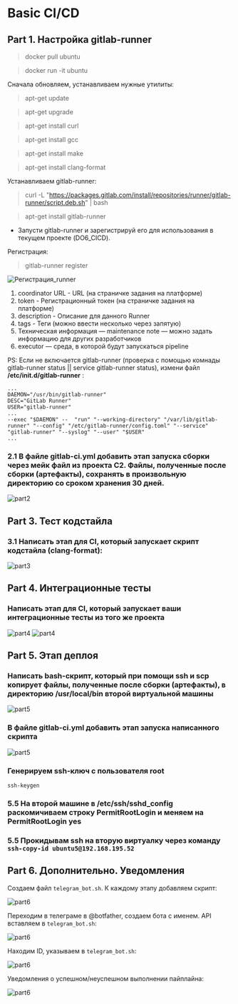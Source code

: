 # Basic CI/CD
## Part 1. Настройка gitlab-runner

> docker pull ubuntu

> docker run -it ubuntu

Сначала обновляем, устанавливаем нужные утилиты:

> apt-get update 

> apt-get upgrade 

> apt-get install curl

> apt-get install gcc

> apt-get install make

> apt-get install clang-format

Устанавливаем gitlab-runner:
> curl -L "https://packages.gitlab.com/install/repositories/runner/gitlab-runner/script.deb.sh" | bash

> apt-get install gitlab-runner

* Запусти gitlab-runner и зарегистрируй его для использования в текущем проекте (DO6_CICD).

Регистрация:

> gitlab-runner register

![Регистрация_runner](image/Screenshot_1.png)

1) coordinator URL - URL (на страничке задания на платформе)
2) token - Регистрационный токен (на страничке задания на платформе)
3) description - Описание для данного Runner
4) tags - Теги (можно ввести несколько через запятую)
5) Техническая информация — maintenance note — можно задать информацию для других разработчиков
6) executor — среда, в которой будут запускаться pipeline

PS: Если не включается gitlab-runner (проверка с помощью комнады gitlab-runner status || service gitlab-runner status), измени файл __/etc/init.d/gitlab-runner__ :

```
...
DAEMON="/usr/bin/gitlab-runner"
DESC="GitLab Runner"
USER="gitlab-runner"
...
--exec "$DAEMON" --  "run" "--working-directory" "/var/lib/gitlab-runner" "--config" "/etc/gitlab-runner/config.toml" "--service" "gitlab-runner" "--syslog" "--user" "$USER"
...
```

### 2.1 В файле gitlab-ci.yml добавить этап запуска сборки через мейк файл из проекта C2. Файлы, полученные после сборки (артефакты), сохранять в произвольную директорию со сроком хранения 30 дней.
![part2](image/Screenshot_2.png)

## Part 3. Тест кодстайла
### 3.1 Написать этап для CI, который запускает скрипт кодстайла (clang-format):
![part3](image/Screenshot_3.png)

## Part 4. Интеграционные тесты
### Написать этап для CI, который запускает ваши интеграционные тесты из того же проекта
![part4](image/Screenshot_4.png)
![part4](image/Screenshot_5.png)

## Part 5. Этап деплоя

### Написать bash-скрипт, который при помощи ssh и scp копирует файлы, полученные после сборки (артефакты), в директорию /usr/local/bin второй виртуальной машины
![part5](image/Screenshot_6.png)
### В файле gitlab-ci.yml добавить этап запуска написанного скрипта
![part5](image/Screenshot_7.png)
###  Генерируем ssh-ключ с пользователя root 

`ssh-keygen`
### 5.5 На второй машине в /etc/ssh/sshd_config раскомичиваем строку PermitRootLogin и меняем на PermitRootLogin yes
### 5.5 Прокидывам ssh на вторую виртуалку через команду `ssh-copy-id ubuntu5@192.168.195.52`


## Part 6. Дополнительно. Уведомления

Создаем файл `telegram_bot.sh`. К каждому этапу добавляем скрипт:

![part6](image/Screenshot_11.png)

Переходим в телеграме в @botfather, создаем бота с именем. API вставляем в `telegram_bot.sh`:

![part6](image/Screenshot_9.png)

Находим ID, указываем в `telegram_bot.sh`:

![part6](image/Screenshot_10.png)

Уведомления о успешном/неуспешном выполнении пайплайна:

![part6](image/Screenshot_16.png)

